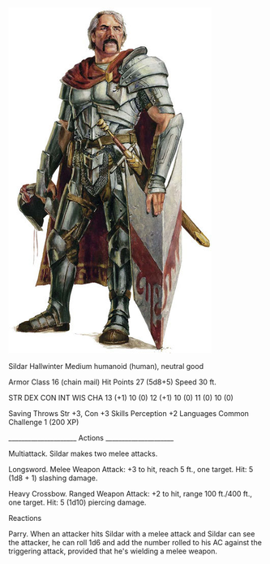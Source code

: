 ![sildar](lmop/images/sildar.png)

Sildar Hallwinter
Medium humanoid (human), neutral good

Armor Class 16 (chain mail)
Hit Points 27 (5d8+5)
Speed 30 ft.

STR	DEX	CON	INT	WIS	CHA
13 (+1)	10 (0)	12 (+1)	10 (0)	11 (0)	10 (0)

Saving Throws Str +3, Con +3
Skills Perception +2
Languages Common
Challenge 1 (200 XP)


_____________________ Actions _____________________

Multiattack. Sildar makes two melee attacks.

Longsword. Melee Weapon Attack: +3 to hit, reach 5 ft., one target. Hit: 5 (1d8 + 1) slashing damage.

Heavy Crossbow. Ranged Weapon Attack: +2 to hit, range 100 ft./400 ft., one target. Hit: 5 (1d10) piercing damage.

Reactions

Parry. When an attacker hits Sildar with a melee attack and Sildar can see the attacker, he can roll 1d6 and add the number rolled to his AC against the triggering attack, provided that he's wielding a melee weapon.